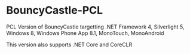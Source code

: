 BouncyCastle-PCL
================

PCL Version of BouncyCastle targetting .NET Framework 4, Silverlight 5, Windows 8, Windows Phone App 8.1, MonoTouch, MonoAndroid

This version also supports .NET Core and CoreCLR